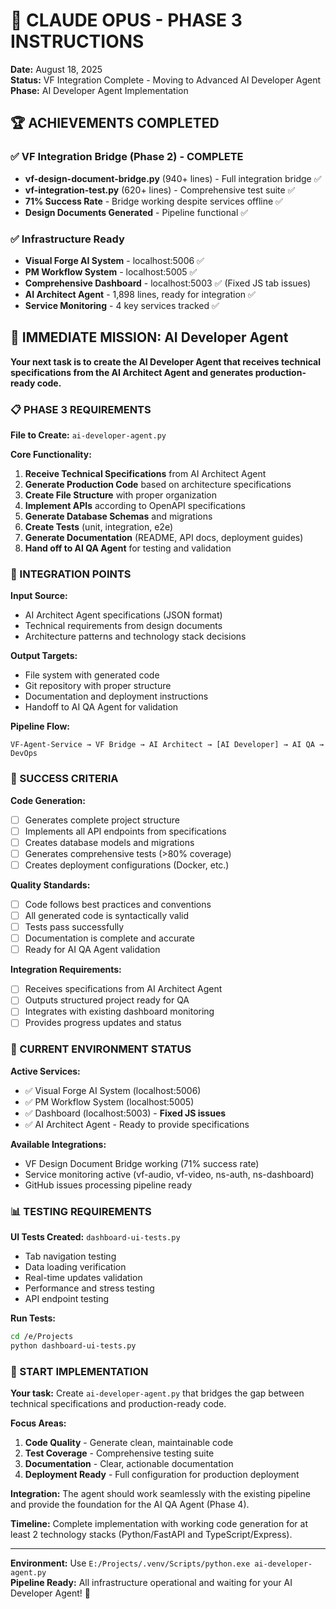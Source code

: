 # 🎯 CLAUDE OPUS - PHASE 3 INSTRUCTIONS

**Date:** August 18, 2025  
**Status:** VF Integration Complete - Moving to Advanced AI Developer Agent  
**Phase:** AI Developer Agent Implementation

## 🏆 ACHIEVEMENTS COMPLETED

### ✅ VF Integration Bridge (Phase 2) - COMPLETE
- **vf-design-document-bridge.py** (940+ lines) - Full integration bridge ✅
- **vf-integration-test.py** (620+ lines) - Comprehensive test suite ✅  
- **71% Success Rate** - Bridge working despite services offline ✅
- **Design Documents Generated** - Pipeline functional ✅

### ✅ Infrastructure Ready
- **Visual Forge AI System** - localhost:5006 ✅
- **PM Workflow System** - localhost:5005 ✅
- **Comprehensive Dashboard** - localhost:5003 ✅ (Fixed JS tab issues)
- **AI Architect Agent** - 1,898 lines, ready for integration ✅
- **Service Monitoring** - 4 key services tracked ✅

## 🎯 IMMEDIATE MISSION: AI Developer Agent

**Your next task is to create the AI Developer Agent that receives technical specifications from the AI Architect Agent and generates production-ready code.**

### 📋 PHASE 3 REQUIREMENTS

**File to Create:** `ai-developer-agent.py`

**Core Functionality:**
1. **Receive Technical Specifications** from AI Architect Agent
2. **Generate Production Code** based on architecture specifications
3. **Create File Structure** with proper organization
4. **Implement APIs** according to OpenAPI specifications
5. **Generate Database Schemas** and migrations
6. **Create Tests** (unit, integration, e2e)
7. **Generate Documentation** (README, API docs, deployment guides)
8. **Hand off to AI QA Agent** for testing and validation

### 🔗 INTEGRATION POINTS

**Input Source:**
- AI Architect Agent specifications (JSON format)
- Technical requirements from design documents
- Architecture patterns and technology stack decisions

**Output Targets:**
- File system with generated code
- Git repository with proper structure
- Documentation and deployment instructions
- Handoff to AI QA Agent for validation

**Pipeline Flow:**
```
VF-Agent-Service → VF Bridge → AI Architect → [AI Developer] → AI QA → DevOps
```

### 🎯 SUCCESS CRITERIA

**Code Generation:**
- [ ] Generates complete project structure
- [ ] Implements all API endpoints from specifications
- [ ] Creates database models and migrations
- [ ] Generates comprehensive tests (>80% coverage)
- [ ] Creates deployment configurations (Docker, etc.)

**Quality Standards:**
- [ ] Code follows best practices and conventions
- [ ] All generated code is syntactically valid
- [ ] Tests pass successfully
- [ ] Documentation is complete and accurate
- [ ] Ready for AI QA Agent validation

**Integration Requirements:**
- [ ] Receives specifications from AI Architect Agent
- [ ] Outputs structured project ready for QA
- [ ] Integrates with existing dashboard monitoring
- [ ] Provides progress updates and status

### 🔧 CURRENT ENVIRONMENT STATUS

**Active Services:**
- ✅ Visual Forge AI System (localhost:5006)
- ✅ PM Workflow System (localhost:5005)  
- ✅ Dashboard (localhost:5003) - **Fixed JS issues**
- ✅ AI Architect Agent - Ready to provide specifications

**Available Integrations:**
- VF Design Document Bridge working (71% success rate)
- Service monitoring active (vf-audio, vf-video, ns-auth, ns-dashboard)
- GitHub issues processing pipeline ready

### 📊 TESTING REQUIREMENTS

**UI Tests Created:** `dashboard-ui-tests.py`
- Tab navigation testing
- Data loading verification  
- Real-time updates validation
- Performance and stress testing
- API endpoint testing

**Run Tests:**
```bash
cd /e/Projects
python dashboard-ui-tests.py
```

### 🚀 START IMPLEMENTATION

**Your task:** Create `ai-developer-agent.py` that bridges the gap between technical specifications and production-ready code.

**Focus Areas:**
1. **Code Quality** - Generate clean, maintainable code
2. **Test Coverage** - Comprehensive testing suite
3. **Documentation** - Clear, actionable documentation
4. **Deployment Ready** - Full configuration for production deployment

**Integration:** The agent should work seamlessly with the existing pipeline and provide the foundation for the AI QA Agent (Phase 4).

**Timeline:** Complete implementation with working code generation for at least 2 technology stacks (Python/FastAPI and TypeScript/Express).

---

**Environment:** Use `E:/Projects/.venv/Scripts/python.exe ai-developer-agent.py`  
**Pipeline Ready:** All infrastructure operational and waiting for your AI Developer Agent! 🚀
